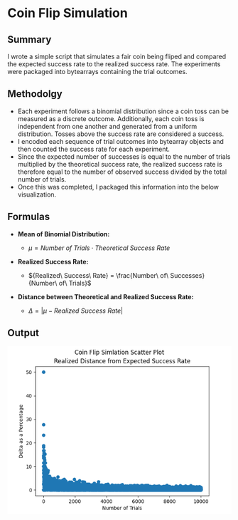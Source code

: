 # Coin Flip Simulation
## Summary
I wrote a simple script that simulates a fair coin being fliped and compared the expected success rate to the realized success rate. The experiments were packaged into bytearrays containing the trial outcomes.

## Methodolgy
- Each experiment follows a binomial distribution since a coin toss can be measured as a discrete outcome. Additionally, each coin toss is independent from one another and generated from a uniform distribution. Tosses above the success rate are considered a success.
- I encoded each sequence of trial outcomes into bytearray objects and then counted the success rate for each experiment.
- Since the expected number of successes is equal to the number of trials multiplied by the theoretical success rate, the realized success rate is therefore equal to the number of observed success divided by the total number of trials.
- Once this was completed, I packaged this information into the below visualization.

## Formulas
* **Mean of Binomial Distribution:**
  - $\mu = {Number\ of\ Trials}\cdot {Theoretical\ Success\ Rate}$

* **Realized Success Rate:**
  - ${Realized\ Success\ Rate} = \frac{Number\  of\ Successes}{Number\ of\ Trials}$

* **Distance between Theoretical and Realized Success Rate:**
  - $\Delta = \vert{\mu - Realized\ Success\ Rate}\vert$

## Output
![alt text](output_plot.png)
